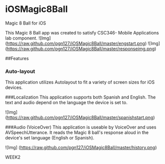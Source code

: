 # iOSMagic8Ball
Magic 8 Ball for iOS

This Magic 8 Ball app was created to satisfy CSC346- Mobile Applications lab component. 
![Img] (https://raw.github.com/pgn127/iOSMagic8Ball/master/engstart.png)
![Img] (https://raw.github.com/pgn127/iOSMagic8Ball/master/responseimg.png)

##Features
### Auto-layout
This application utilizes Autolayout to fit a variety of screen sizes for iOS devices.

###Localization
This application supports both Spanish and English. The text and audio depend on the language the device is set to.

![Img] (https://raw.github.com/pgn127/iOSMagic8Ball/master/spanishstart.png)

###Audio (VoiceOver)
This application is useable by VoiceOver and uses AVSpeechUtterance. It reads the Magic 8 ball's response aloud in the device's set language (English or Spanish).

![Img] (https://raw.github.com/pgn127/iOSMagic8Ball/master/history.png)




WEEK2
